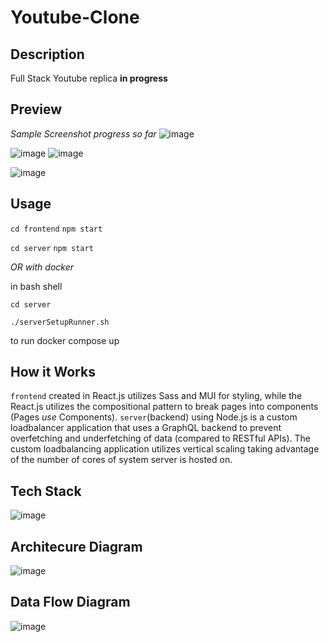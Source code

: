 # Youtube-Clone

## Description
Full Stack Youtube replica **in progress**

## Preview
*Sample Screenshot progress so far*
![image](https://user-images.githubusercontent.com/81478885/209453858-7f02dcd1-4cd4-4946-b587-f02c951697e3.png)


![image](https://user-images.githubusercontent.com/81478885/212520373-cd74ccfc-e1ae-42e2-8da1-5d1e040e87ad.png)
![image](https://user-images.githubusercontent.com/81478885/212520346-6e4c83e1-a0df-4640-bf43-e3e46be5ca3f.png)

![image](https://user-images.githubusercontent.com/81478885/212520356-b165b571-defa-4020-b5b2-f72b522ac5b8.png)


## Usage 
```cd frontend```
```npm start```

```cd server```
```npm start```

*OR with docker*

in bash shell

```cd server```

```./serverSetupRunner.sh```

to run docker compose up

## How it Works

``frontend`` created in React.js utilizes Sass and MUI for styling, while the React.js utilizes the compositional pattern to break pages into components (Pages *use* Components).
``server``(backend) using Node.js is a custom loadbalancer application that uses a GraphQL backend to prevent overfetching and underfetching of data (compared to 
RESTful APIs). The custom loadbalancing application utilizes vertical scaling taking advantage of the number of cores of system server is hosted on.

## Tech Stack

![image](https://user-images.githubusercontent.com/81478885/210152087-f523a584-69ea-4067-a72e-2891faaf02c7.png)


## Architecure Diagram

![image](https://user-images.githubusercontent.com/81478885/210151893-374f2eec-5ce1-44fc-b780-a5ac75d27d5b.png)


## Data Flow Diagram

![image](https://user-images.githubusercontent.com/81478885/209745814-2db4710b-6eae-45f1-b40f-4a33f0606548.png)

